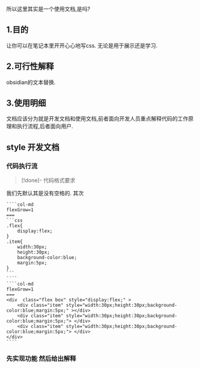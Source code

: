 
所以这里其实是一个使用文档,是吗? 
## 1.目的 

让你可以在笔记本里开开心心地写css. 无论是用于展示还是学习. 


## 2.可行性解释 

obsidian的文本替换. 

## 3.使用明细 


文档应该分为就是开发文档和使用文档,前者面向开发人员重点解释代码的工作原理和执行流程,后者面向用户. 


## style 开发文档 

### 代码执行流 

>[!done]- 代码格式要求 

我们先默认其是没有空格的. 
其次


`````col
````col-md
flexGrow=1
===
```css
.flex{
    display:flex;
}
.item{
    width:30px;
    height:30px;
    background-color:blue;
    margin:5px; 
}
```
````
````col-md
flexGrow=1
===
<div  class="flex box" style="display:flex;" >
    <div class="item" style="width:30px;height:30px;background-color:blue;margin:5px;" ></div>
    <div class="item" style="width:30px;height:30px;background-color:blue;margin:5px;"> </div>
    <div class="item" style="width:30px;height:30px;background-color:blue;margin:5px;"> </div>
</div>
````
`````

### 先实现功能 然后给出解释 

